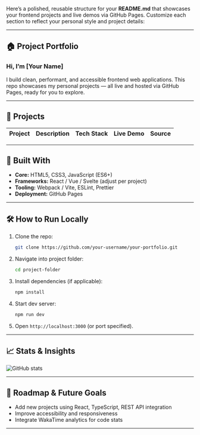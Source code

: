 Here’s a polished, reusable structure for your **README.md** that showcases your frontend projects and live demos via GitHub Pages. Customize each section to reflect your personal style and project details:

---

## 🏠 Project Portfolio

### Hi, I’m **\[Your Name]**

I build clean, performant, and accessible frontend web applications. This repo showcases my personal projects — all live and hosted via GitHub Pages, ready for you to explore.

---

## 📂 Projects

| Project                     | Description                                                                                  | Tech Stack                       | Live Demo                                               | Source                                               |
| --------------------------- | -------------------------------------------------------------------------------------------- | -------------------------------- | ------------------------------------------------------- | ---------------------------------------------------- |

---

## 🚀 Built With

* **Core:** HTML5, CSS3, JavaScript (ES6+)
* **Frameworks:** React / Vue / Svelte (adjust per project)
* **Tooling:** Webpack / Vite, ESLint, Prettier
* **Deployment:** GitHub Pages

---

## 🛠 How to Run Locally

1. Clone the repo:

   ```bash
   git clone https://github.com/your-username/your-portfolio.git
   ```
2. Navigate into project folder:

   ```bash
   cd project-folder
   ```
3. Install dependencies (if applicable):

   ```bash
   npm install
   ```
4. Start dev server:

   ```bash
   npm run dev
   ```
5. Open `http://localhost:3000` (or port specified).

---

## 📈 Stats & Insights

![GitHub stats](https://github-readme-stats.vercel.app/api?username=your-username\&show_icons=true)

---

## 📝 Roadmap & Future Goals

* Add new projects using React, TypeScript, REST API integration
* Improve accessibility and responsiveness
* Integrate WakaTime analytics for code stats

---

